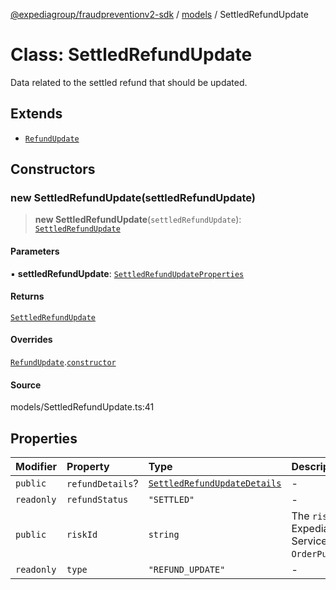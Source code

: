 [@expediagroup/fraudpreventionv2-sdk](../../index.md) / [models](../index.md) / SettledRefundUpdate

# Class: SettledRefundUpdate

Data related to the settled refund that should be updated.

## Extends

- [`RefundUpdate`](RefundUpdate.md)

## Constructors

### new SettledRefundUpdate(settledRefundUpdate)

> **new SettledRefundUpdate**(`settledRefundUpdate`): [`SettledRefundUpdate`](SettledRefundUpdate.md)

#### Parameters

▪ **settledRefundUpdate**: [`SettledRefundUpdateProperties`](../interfaces/SettledRefundUpdateProperties.md)

#### Returns

[`SettledRefundUpdate`](SettledRefundUpdate.md)

#### Overrides

[`RefundUpdate`](RefundUpdate.md).[`constructor`](RefundUpdate.md#constructors)

#### Source

models/SettledRefundUpdate.ts:41

## Properties

| Modifier | Property | Type | Description | Inheritance | Source |
| :------ | :------ | :------ | :------ | :------ | :------ |
| `public` | `refundDetails`? | [`SettledRefundUpdateDetails`](SettledRefundUpdateDetails.md) | - | - | models/SettledRefundUpdate.ts:36 |
| `readonly` | `refundStatus` | `"SETTLED"` | - | - | models/SettledRefundUpdate.ts:39 |
| `public` | `riskId` | `string` | The `risk_id` provided by Expedia\'s Fraud Prevention Service in the `OrderPurchaseScreenResponse`. | [`RefundUpdate`](RefundUpdate.md).`riskId` | models/OrderPurchaseUpdateRequest.ts:32 |
| `readonly` | `type` | `"REFUND_UPDATE"` | - | [`RefundUpdate`](RefundUpdate.md).`type` | models/RefundUpdate.ts:31 |
